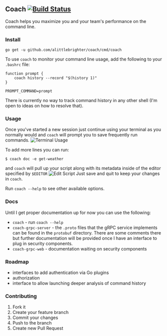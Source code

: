 ## Coach [![Build Status](https://travis-ci.org/alittlebrighter/coach.svg?branch=master)](http://travis-ci.org/alittlebrighter/coach)

Coach helps you maximize you and your team's performance on the command line.  

### Install
`go get -u github.com/alittlebrighter/coach/cmd/coach`

To use `coach` to monitor your command line usage, add the following to your `.bashrc` file: 
```
function prompt {
    coach history --record "$(history 1)"
}

PROMPT_COMMAND=prompt
```

There is currently no way to track command history in any other shell (I'm open to ideas on how to resolve that).

### Usage
Once you've started a new session just continue using your terminal as you normally would and `coach` will prompt you to save frequently run commands.
![Terminal Usage](https://i.imgur.com/ear5FUW.jpg)

To add more lines you can run:
```
$ coach doc -e get-weather
```
and `coach` will pull up your script along with its metadata inside of the editor specified by `$EDITOR`
![Edit Script](https://i.imgur.com/QOUR1UY.png)
Just save and quit to keep your changes in `coach`.

Run `coach --help` to see other available options. 

### Docs

Until I get proper documentation up for now you can use the following:
- `coach` - run `coach --help` 
- `coach-grpc-server` - the `.proto` files that the gRPC service implements can be found in the `protobuf` directory.  There are some comments there but further documentation will be provided once I have an interface to plug in security components.
- `coach-grpc-web` - documentation waiting on security components

### Roadmap
- interfaces to add authentication via Go plugins
- authorization
- interface to allow launching deeper analysis of command history

### Contributing

1. Fork it
2. Create your feature branch
3. Commit your changes
4. Push to the branch
5. Create new Pull Request